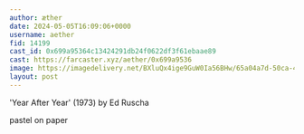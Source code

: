 ```yaml
---
author: æther
date: 2024-05-05T16:09:06+0000
username: aether
fid: 14199
cast_id: 0x699a95364c13424291db24f0622df3f61ebaae89
cast: https://farcaster.xyz/aether/0x699a9536
image: https://imagedelivery.net/BXluQx4ige9GuW0Ia56BHw/65a04a7d-50ca-4803-9f25-24b89037b500/original
layout: post
---
```


'Year After Year' (1973)
by Ed Ruscha

pastel on paper

<img src='https://imagedelivery.net/BXluQx4ige9GuW0Ia56BHw/65a04a7d-50ca-4803-9f25-24b89037b500/original' alt='' referrerpolicy='no-referrer'/>
